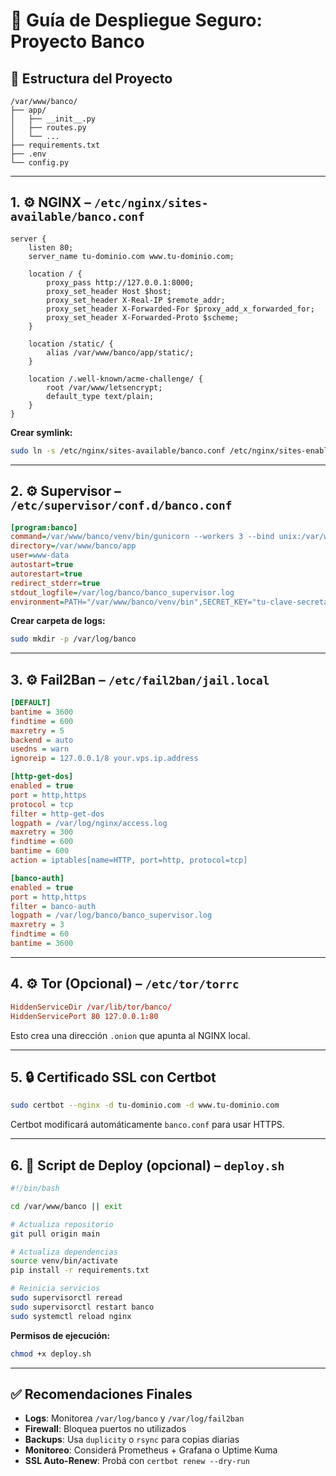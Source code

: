 # 🧭 Guía de Despliegue Seguro: Proyecto Banco

## 📁 Estructura del Proyecto

```
/var/www/banco/
├── app/
│   ├── __init__.py
│   ├── routes.py
│   └── ...
├── requirements.txt
├── .env
└── config.py
```

---

## 1. ⚙️ NGINX – `/etc/nginx/sites-available/banco.conf`

```nginx
server {
    listen 80;
    server_name tu-dominio.com www.tu-dominio.com;

    location / {
        proxy_pass http://127.0.0.1:8000;
        proxy_set_header Host $host;
        proxy_set_header X-Real-IP $remote_addr;
        proxy_set_header X-Forwarded-For $proxy_add_x_forwarded_for;
        proxy_set_header X-Forwarded-Proto $scheme;
    }

    location /static/ {
        alias /var/www/banco/app/static/;
    }

    location /.well-known/acme-challenge/ {
        root /var/www/letsencrypt;
        default_type text/plain;
    }
}
```

**Crear symlink:**
```bash
sudo ln -s /etc/nginx/sites-available/banco.conf /etc/nginx/sites-enabled/
```

---

## 2. ⚙️ Supervisor – `/etc/supervisor/conf.d/banco.conf`

```ini
[program:banco]
command=/var/www/banco/venv/bin/gunicorn --workers 3 --bind unix:/var/www/banco/banco.sock app.__init__:app
directory=/var/www/banco/app
user=www-data
autostart=true
autorestart=true
redirect_stderr=true
stdout_logfile=/var/log/banco/banco_supervisor.log
environment=PATH="/var/www/banco/venv/bin",SECRET_KEY="tu-clave-secreta"
```

**Crear carpeta de logs:**
```bash
sudo mkdir -p /var/log/banco
```

---

## 3. ⚙️ Fail2Ban – `/etc/fail2ban/jail.local`

```ini
[DEFAULT]
bantime = 3600
findtime = 600
maxretry = 5
backend = auto
usedns = warn
ignoreip = 127.0.0.1/8 your.vps.ip.address

[http-get-dos]
enabled = true
port = http,https
protocol = tcp
filter = http-get-dos
logpath = /var/log/nginx/access.log
maxretry = 300
findtime = 600
bantime = 600
action = iptables[name=HTTP, port=http, protocol=tcp]

[banco-auth]
enabled = true
port = http,https
filter = banco-auth
logpath = /var/log/banco/banco_supervisor.log
maxretry = 3
findtime = 60
bantime = 3600
```

---

## 4. ⚙️ Tor (Opcional) – `/etc/tor/torrc`

```conf
HiddenServiceDir /var/lib/tor/banco/
HiddenServicePort 80 127.0.0.1:80
```

Esto crea una dirección `.onion` que apunta al NGINX local.

---

## 5. 🔒 Certificado SSL con Certbot

```bash
sudo certbot --nginx -d tu-dominio.com -d www.tu-dominio.com
```

Certbot modificará automáticamente `banco.conf` para usar HTTPS.

---

## 6. 🧪 Script de Deploy (opcional) – `deploy.sh`

```bash
#!/bin/bash

cd /var/www/banco || exit

# Actualiza repositorio
git pull origin main

# Actualiza dependencias
source venv/bin/activate
pip install -r requirements.txt

# Reinicia servicios
sudo supervisorctl reread
sudo supervisorctl restart banco
sudo systemctl reload nginx
```

**Permisos de ejecución:**
```bash
chmod +x deploy.sh
```

---

## ✅ Recomendaciones Finales

- **Logs**: Monitorea `/var/log/banco` y `/var/log/fail2ban`
- **Firewall**: Bloquea puertos no utilizados
- **Backups**: Usa `duplicity` o `rsync` para copias diarias
- **Monitoreo**: Considerá Prometheus + Grafana o Uptime Kuma
- **SSL Auto-Renew**: Probá con `certbot renew --dry-run`
